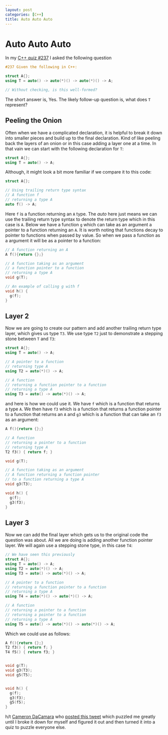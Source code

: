 ```yaml
---
layout: post
categories: [C++]
title: Auto Auto Auto
---
```


# Auto Auto Auto
In my [C++ quiz #237](https://hachyderm.io/@shafik/110929184328245345) I asked the following question

```cpp
#237 Given the following in C++:

struct A{};
using T = auto() -> auto(*)() -> auto(*)() -> A;

// Without checking, is this well-formed?
```

The short answer is, Yes. The likely follow-up question is, what does `T` represent?

## Peeling the Onion

Often when we have a complicated declaration, it is helpful to break it down into smaller pieces and build up to
the final declaration. Kind of like peeling back the layers of an onion or in this case adding a layer one at a time.
In that vain we can start with the following declaration for `T`:

```cpp
struct A{};
using T = auto() -> A;
```

Although, it might look a bit more familiar if we compare it to this code:

```cpp
struct A{};

// Using trailing return type syntax
// A function f
// returning a type A
auto f() -> A;
```

Here `f` is a function returning an `A` type. The *auto* here just means we can use the trailing return type syntax to denote
the return type which in this case is `A`. Below we have a function `g` which can take as an argument a pointer to a function returning an `A`. It is worth noting that functions decay to pointer to functions when passed by value. So when we pass a function as a argument it will be as a pointer to a function:

```cpp
// A function returning an A
A f(){return {};}

// A function taking as an argument
// a function pointer to a function
// returning a type A
void g(T);

// An example of calling g with f
void h() {
  g(f);
}
```

## Layer 2

Now we are going to create our pattern and add another trailing return type layer, which gives us type `T3`. We use type `T2` just to demonstrate a stepping stone between `T` and `T3`:

```cpp
struct A{};
using T = auto() -> A;

// A pointer to a function
// returning type A
using T2 = auto(*)() -> A;

// A function
// returning a function pointer to a function
// returning a type A
using T3 = auto() -> auto(*)() -> A;
```

and here is how we could use it. We have `f` which is a function that returns a type `A`. We then have `f3` which is a function that returns a function pointer to a function that returns an `A` and `g3` which is a function that can take an `f3` as an argument:

```cpp
A f(){return {};}

// A function
// returning a pointer to a function
// returning type A
T2 f3() { return f; }

void g(T);

// A function taking as an argument
// A function returning a function pointer
// to a function returning a type A
void g3(T3);

void h() {
  g(f);
  g3(f3);
}
```

## Layer 3

Now we can add the final layer which gets us to the original code the question was about. All we are doing is adding another function pointer layer. We will again use a stepping stone type, in this case `T4`:

```cpp
// We have seen this previously
struct A{};
using T = auto() -> A;
using T2 = auto(*)() -> A;
using T3 = auto() -> auto(*)() -> A;

// A pointer to a function
// returning a function pointer to a function
// returning a type A
using T4 = auto(*)() -> auto(*)() -> A;

// A function
// returning a pointer to a function
// returning a pointer to a function
// returning a type A
using T5 = auto() -> auto(*)() -> auto(*)() -> A;
```

Which we could use as follows:

```cpp
A f(){return {};}
T2 f3() { return f; }
T4 f5() { return f3; }


void g(T);
void g3(T3);
void g5(T5);


void h() {
  g(f);
  g3(f3);
  g5(f5);
}
```

h/t [Cameron DaCamara](https://twitter.com/starfreakclone) who [posted this tweet](https://twitter.com/starfreakclone/status/1655713819451338752) which puzzled me greatly until I broke it down for myself
and figured it out and then turned it into a quiz to puzzle everyone else.
